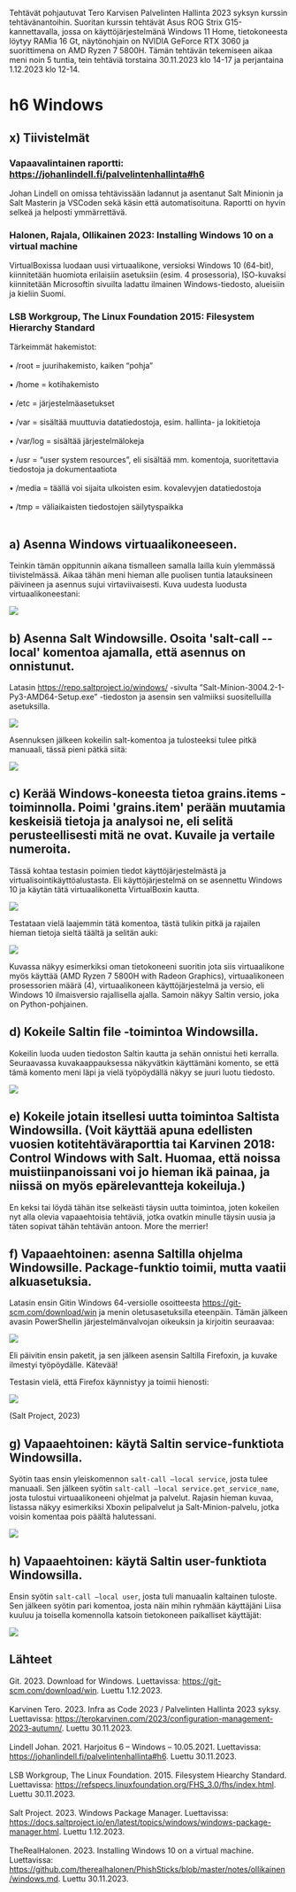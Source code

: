 Tehtävät pohjautuvat Tero Karvisen Palvelinten Hallinta 2023 syksyn kurssin tehtävänantoihin. Suoritan kurssin tehtävät Asus ROG Strix G15-kannettavalla, jossa on käyttöjärjestelmänä Windows 11 Home, 
tietokoneesta löytyy RAMia 16 Gt, näytönohjain on NVIDIA GeForce RTX 3060 ja suorittimena on AMD Ryzen 7 5800H. Tämän tehtävän tekemiseen aikaa meni noin 5 tuntia, tein tehtäviä torstaina 30.11.2023 
klo 14-17 ja perjantaina 1.12.2023 klo 12-14.

# h6 Windows
## x) Tiivistelmät
### Vapaavalintainen raportti: https://johanlindell.fi/palvelintenhallinta#h6
Johan Lindell on omissa tehtävissään ladannut ja asentanut Salt Minionin ja Salt Masterin ja VSCoden sekä käsin että automatisoituna. Raportti on hyvin selkeä ja helposti ymmärrettävä.

### Halonen, Rajala, Ollikainen 2023: Installing Windows 10 on a virtual machine
VirtualBoxissa luodaan uusi virtuaalikone, versioksi Windows 10 (64-bit), kiinnitetään huomiota erilaisiin asetuksiin (esim. 4 prosessoria), ISO-kuvaksi kiinnitetään Microsoftin sivuilta ladattu ilmainen Windows-tiedosto, 
alueisiin ja kieliin Suomi.

### LSB Workgroup, The Linux Foundation 2015: Filesystem Hierarchy Standard
Tärkeimmät hakemistot:<br></br>
•	/root = juurihakemisto, kaiken “pohja”<br></br>
•	/home = kotihakemisto<br></br>
•	/etc = järjestelmäasetukset<br></br>
•	/var = sisältää muuttuvia datatiedostoja, esim. hallinta- ja lokitietoja<br></br>
•	/var/log = sisältää järjestelmälokeja<br></br>
•	/usr = “user system resources”, eli sisältää mm. komentoja, suoritettavia tiedostoja ja dokumentaatiota<br></br>
•	/media = täällä voi sijaita ulkoisten esim. kovalevyjen datatiedostoja<br></br>
•	/tmp = väliaikaisten tiedostojen säilytyspaikka<br></br>

## a) Asenna Windows virtuaalikoneeseen.
Teinkin tämän oppitunnin aikana tismalleen samalla lailla kuin ylemmässä tiivistelmässä. Aikaa tähän meni hieman alle puolisen tuntia latauksineen päivineen ja asennus sujui virtaviivaisesti. 
Kuva uudesta luodusta virtuaalikoneestani: 

![](https://github.com/LiisaLesonen/palvelintenhallinta/blob/main/images/6awindowskone.png)

## b) Asenna Salt Windowsille. Osoita 'salt-call --local' komentoa ajamalla, että asennus on onnistunut.
Latasin https://repo.saltproject.io/windows/ -sivulta ”Salt-Minion-3004.2-1-Py3-AMD64-Setup.exe” -tiedoston ja asensin sen valmiiksi suositelluilla asetuksilla.

![](https://github.com/LiisaLesonen/palvelintenhallinta/blob/main/images/6bminionasennus.png)

Asennuksen jälkeen kokeilin salt-komentoa ja tulosteeksi tulee pitkä manuaali, tässä pieni pätkä siitä:

![](https://github.com/LiisaLesonen/palvelintenhallinta/blob/main/images/6bsaltcalllocal.png)

## c) Kerää Windows-koneesta tietoa grains.items -toiminnolla. Poimi 'grains.item' perään muutamia keskeisiä tietoja ja analysoi ne, eli selitä perusteellisesti mitä ne ovat. Kuvaile ja vertaile numeroita.
Tässä kohtaa testasin poimien tiedot käyttöjärjestelmästä ja virtualisointikäyttöalustasta. Eli käyttöjärjestelmä on se asennettu Windows 10 ja käytän tätä virtuaalikonetta VirtualBoxin kautta.

![](https://github.com/LiisaLesonen/palvelintenhallinta/blob/main/images/6cgrainsitemtiivis.png)

Testataan vielä laajemmin tätä komentoa, tästä tulikin pitkä ja rajailen hieman tietoja sieltä täältä ja selitän auki:

![](https://github.com/LiisaLesonen/palvelintenhallinta/blob/main/images/6cgrainsitemslaaja.png)

Kuvassa näkyy esimerkiksi oman tietokoneeni suoritin jota siis virtuaalikone myös käyttää (AMD Ryzen 7 5800H with Radeon Graphics), virtuaalikoneen prosessorien määrä (4), 
virtuaalikoneen käyttöjärjestelmä ja versio, eli Windows 10 ilmaisversio rajallisella ajalla. Samoin näkyy Saltin versio, joka on Python-pohjainen.

## d) Kokeile Saltin file -toimintoa Windowsilla.
Kokeilin luoda uuden tiedoston Saltin kautta ja sehän onnistui heti kerralla. Seuraavassa kuvakaappauksessa näkyvätkin käyttämäni komento, se että tämä komento meni läpi ja vielä työpöydällä näkyy se 
juuri luotu tiedosto.

![](https://github.com/LiisaLesonen/palvelintenhallinta/blob/main/images/6dsaltfile.png)

## e) Kokeile jotain itsellesi uutta toimintoa Saltista Windowsilla. (Voit käyttää apuna edellisten vuosien kotitehtäväraporttia tai Karvinen 2018: Control Windows with Salt. Huomaa, että noissa muistiinpanoissani voi jo hieman ikä painaa, ja niissä on myös epärelevantteja kokeiluja.)
En keksi tai löydä tähän itse selkeästi täysin uutta toimintoa, joten kokeilen nyt alla olevia vapaaehtoisia tehtäviä, jotka ovatkin minulle täysin uusia ja täten sopivat tähän tehtävän antoon. More the merrier!

## f) Vapaaehtoinen: asenna Saltilla ohjelma Windowsille. Package-funktio toimii, mutta vaatii alkuasetuksia.
Latasin ensin Gitin Windows 64-versiolle osoitteesta https://git-scm.com/download/win ja menin oletusasetuksilla eteenpäin. Tämän jälkeen avasin PowerShellin järjestelmänvalvojan oikeuksin ja kirjoitin seuraavaa:

![](https://github.com/LiisaLesonen/palvelintenhallinta/blob/main/images/6esaltcallgit.png)

Eli päivitin ensin paketit, ja sen jälkeen asensin Saltilla Firefoxin, ja kuvake ilmestyi työpöydälle. Kätevää!

Testasin vielä, että Firefox käynnistyy ja toimii hienosti:

![](https://github.com/LiisaLesonen/palvelintenhallinta/blob/main/images/6ffirefox.png)

(Salt Project, 2023)

## g) Vapaaehtoinen: käytä Saltin service-funktiota Windowsilla.
Syötin taas ensin yleiskomennon `salt-call –local service`, josta tulee manuaali.
Sen jälkeen syötin `salt-call –local service.get_service_name`, josta tulostui virtuaalikoneeni ohjelmat ja palvelut. Rajasin hieman kuvaa, listassa näkyy esimerkiksi Xboxin pelipalvelut ja Salt-Minion-palvelu, 
jotka voisin komentaa pois päältä halutessani. 

![](https://github.com/LiisaLesonen/palvelintenhallinta/blob/main/images/6gsaltservice.png)

## h) Vapaaehtoinen: käytä Saltin user-funktiota Windowsilla.
Ensin syötin `salt-call –local user`, josta tuli manuaalin kaltainen tuloste. Sen jälkeen syötin pari komentoa, josta näin mihin ryhmään käyttäjäni Liisa kuuluu ja toisella komennolla katsoin tietokoneen 
paikalliset käyttäjät:

![](https://github.com/LiisaLesonen/palvelintenhallinta/blob/main/images/6hsaltuser.png)

## Lähteet
Git. 2023. Download for Windows. Luettavissa: https://git-scm.com/download/win. Luettu 1.12.2023.<br></br>
Karvinen Tero. 2023. Infra as Code 2023 / Palvelinten Hallinta 2023 syksy. Luettavissa: https://terokarvinen.com/2023/configuration-management-2023-autumn/. Luettu 30.11.2023.<br></br>
Lindell Johan. 2021. Harjoitus 6 – Windows – 10.05.2021. Luettavissa: https://johanlindell.fi/palvelintenhallinta#h6. Luettu 30.11.2023.<br></br>
LSB Workgroup, The Linux Foundation. 2015. Filesystem Hiearchy Standard. Luettavissa: https://refspecs.linuxfoundation.org/FHS_3.0/fhs/index.html. Luettu 30.11.2023.<br></br>
Salt Project. 2023. Windows Package Manager. Luettavissa: https://docs.saltproject.io/en/latest/topics/windows/windows-package-manager.html. Luettu 1.12.2023. <br></br>
TheRealHalonen. 2023. Installing Windows 10 on a virtual machine. Luettavissa: https://github.com/therealhalonen/PhishSticks/blob/master/notes/ollikainen/windows.md. Luettu 30.11.2023.
